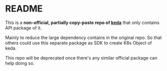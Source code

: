 # README

This is a **non-official, partially copy-paste repo of [keda](https://github.com/kedacore/keda)** that only contains API package of it.


Mainly to reduce the large dependency contains in the original repo. So that others could use this separate package as SDK to create K8s Object of keda.


This repo will be deprecated once there's any similar official package can help doing so.
